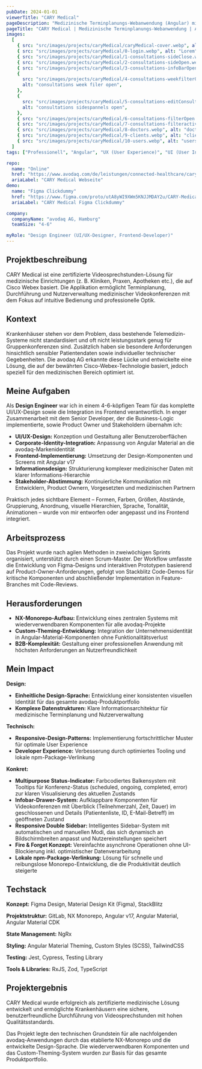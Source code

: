 ```yaml
---
pubDate: 2024-01-01
viewerTitle: "CARY Medical"
pageDescription: "Medizinische Terminplanungs-Webanwendung (Angular) mit Nutzerverwaltung"
pageTitle: "CARY Medical | Medizinische Terminplanungs-Webanwendung | Arthur Ersosi"
images:
  [
    { src: "src/images/projects/caryMedical/caryMedical-cover.webp", alt: "CARY Medical App Coverbild" },
    { src: "src/images/projects/caryMedical/0-login.webp", alt: "Lorem" },
    { src: "src/images/projects/caryMedical/1-consultations-sideClose.webp", alt: "consultations sidepannels closed" },
    { src: "src/images/projects/caryMedical/2-consultations-sideOpen.webp", alt: "consultations sidespannels open" },
    { src: "src/images/projects/caryMedical/3-consultations-infoBarOpen.webp", alt: "consultations info bar open" },
    {
      src: "src/images/projects/caryMedical/4-consultations-weekfilterOpen.webp",
      alt: "consultations week filer open",
    },
    {
      src: "src/images/projects/caryMedical/5-consultations-editConsultation.webp",
      alt: "consultations sidespannels open",
    },
    { src: "src/images/projects/caryMedical/6-consultations-filterOpen.webp", alt: "consultations filer open" },
    { src: "src/images/projects/caryMedical/7-consultations-filteractive.webp", alt: "consultations filer active" },
    { src: "src/images/projects/caryMedical/8-doctors.webp", alt: "doctors edit" },
    { src: "src/images/projects/caryMedical/9-clients.webp", alt: "clients edit" },
    { src: "src/images/projects/caryMedical/10-users.webp", alt: "users edit" },
  ]
tags: ["Professionell", "Angular", "UX (User Experience)", "UI (User Interface)", "Frontend-Entwicklung"]

repo:
  name: "Online"
  href: "https://www.avodaq.com/de/leistungen/connected-healthcare/cary-medical/"
  ariaLabel: "CARY Medical Webseite"
demo:
  name: "Figma Clickdummy"
  href: "https://www.figma.com/proto/utA8yWI9XWm5KNJJMDAY2u/CARY-Medical-%E2%80%93-Clickdummy?node-id=3-39&t=XorI7lhwAwQGlNNj-1&scaling=contain&content-scaling=fixed&page-id=0%3A1&starting-point-node-id=3%3A39"
  ariaLabel: "CARY Medical Figma Clickdummy"

company:
  companyName: "avodaq AG, Hamburg"
  teamSize: "4-6"

myRole: "Design Engineer (UI/UX-Designer, Frontend-Developer)"
---
```


## Projektbeschreibung

CARY Medical ist eine zertifizierte Videosprechstunden-Lösung für medizinische Einrichtungen (z. B. Kliniken, Praxen,
Apotheken etc.), die auf Cisco Webex basiert. Die Applikation ermöglicht Terminplanung, Durchführung und
Nutzerverwaltung medizinischer Videokonferenzen mit dem Fokus auf intuitive Bedienung und professionelle Optik.

## Kontext

Krankenhäuser stehen vor dem Problem, dass bestehende Telemedizin-Systeme nicht standardisiert und oft nicht
leistungsstark genug für Gruppenkonferenzen sind. Zusätzlich haben sie besondere Anforderungen hinsichtlich sensibler
Patientendaten sowie individueller technischer Gegebenheiten. Die avodaq AG erkannte diese Lücke und entwickelte eine
Lösung, die auf der bewährten Cisco-Webex-Technologie basiert, jedoch speziell für den medizinischen Bereich optimiert
ist.

## Meine Aufgaben

Als **Design Engineer** war ich in einem 4-6-köpfigen Team für das komplette UI/UX-Design sowie die Integration ins
Frontend verantwortlich. In enger Zusammenarbeit mit dem Senior Developer, der die Business-Logic implementierte, sowie
Product Owner und Stakeholdern übernahm ich:

- **UI/UX-Design:** Konzeption und Gestaltung aller Benutzeroberflächen
- **Corporate-Identity-Integration:** Anpassung von Angular Material an die avodaq-Markenidentität
- **Frontend-Implementierung:** Umsetzung der Design-Komponenten und Screens mit Angular v17
- **Informationsdesign:** Strukturierung komplexer medizinischer Daten mit klarer Informations-Hierarchie
- **Stakeholder-Abstimmung:** Kontinuierliche Kommunikation mit Entwicklern, Product Ownern, Vorgesetzten und
  medizinischen Partnern

Praktisch jedes sichtbare Element – Formen, Farben, Größen, Abstände, Gruppierung, Anordnung, visuelle Hierarchien,
Sprache, Tonalität, Animationen – wurde von mir entworfen oder angepasst und ins Frontend integriert.

## Arbeitsprozess

Das Projekt wurde nach agilen Methoden in zweiwöchigen Sprints organisiert, unterstützt durch einen Scrum-Master. Der
Workflow umfasste die Entwicklung von Figma-Designs und interaktiven Prototypen basierend auf
Product-Owner-Anforderungen, gefolgt von Stackblitz Code-Demos für kritische Komponenten und abschließender
Implementation in Feature-Branches mit Code-Reviews.

## Herausforderungen

- **NX-Monorepo-Aufbau:** Entwicklung eines zentralen Systems mit wiederverwendbaren Komponenten für alle
  avodaq-Projekte
- **Custom-Theming-Entwicklung:** Integration der Unternehmensidentität in Angular-Material-Komponenten ohne
  Funktionalitätsverlust
- **B2B-Komplexität:** Gestaltung einer professionellen Anwendung mit höchsten Anforderungen an Nutzerfreundlichkeit

## Mein Impact

**Design:**

- **Einheitliche Design-Sprache:** Entwicklung einer konsistenten visuellen Identität für das gesamte
  avodaq-Produktportfolio
- **Komplexe Datenstrukturen:** Klare Informationsarchitektur für medizinische Terminplanung und Nutzerverwaltung

**Technisch:**

- **Responsive-Design-Patterns:** Implementierung fortschrittlicher Muster für optimale User Experience
- **Developer Experience:** Verbesserung durch optimiertes Tooling und lokale npm-Package-Verlinkung

**Konkret:**

- **Multipurpose Status-Indicator:** Farbcodiertes Balkensystem mit Tooltips für Konferenz-Status (scheduled, ongoing,
  completed, error) zur klaren Visualisierung des aktuellen Zustands
- **Infobar-Drawer-System:** Aufklappbare Komponenten für Videokonferenzen mit Überblick (Teilnehmerzahl, Zeit, Dauer)
  im geschlossenen und Details (Patientenliste, ID, E-Mail-Betreff) im geöffneten Zustand
- **Responsive Double Sidebar:** Intelligentes Sidebar-System mit automatischen und manuellen Modi, das sich dynamisch
  an Bildschirmbreiten anpasst und Nutzereinstellungen speichert
- **Fire & Forget Konzept:** Vereinfachte asynchrone Operationen ohne UI-Blockierung inkl. optimistischer
  Datenverarbeitung
- **Lokale npm-Package-Verlinkung:** Lösung für schnelle und reibungslose Monorepo-Entwicklung, die die Produktivität
  deutlich steigerte

## Techstack

**Konzept:** Figma Design, Material Design Kit (Figma), StackBlitz

**Projektstruktur:** GitLab, NX Monorepo, Angular v17, Angular Material, Angular Material CDK

**State Management:** NgRx

**Styling:** Angular Material Theming, Custom Styles (SCSS), TailwindCSS

**Testing:** Jest, Cypress, Testing Library

**Tools & Libraries:** RxJS, Zod, TypeScript

## Projektergebnis

CARY Medical wurde erfolgreich als zertifizierte medizinische Lösung entwickelt und ermöglichte Krankenhäusern eine
sichere, benutzerfreundliche Durchführung von Videosprechstunden mit hohen Qualitätsstandards.

Das Projekt legte den technischen Grundstein für alle nachfolgenden avodaq-Anwendungen durch das etablierte NX-Monorepo
und die entwickelte Design-Sprache. Die wiederverwendbaren Komponenten und das Custom-Theming-System wurden zur Basis
für das gesamte Produktportfolio.
